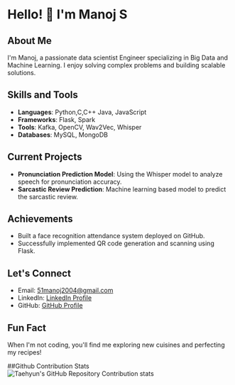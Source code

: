 # Hello! 👋 I'm Manoj S

## About Me
I'm Manoj, a passionate data scientist Engineer specializing in Big Data and Machine Learning. I enjoy solving complex problems and building scalable solutions.

## Skills and Tools
- **Languages**: Python,C,C++ Java, JavaScript
- **Frameworks**: Flask, Spark
- **Tools**: Kafka, OpenCV, Wav2Vec, Whisper
- **Databases**: MySQL, MongoDB

## Current Projects
- **Pronunciation Prediction Model**: Using the Whisper model to analyze speech for pronunciation accuracy.
- **Sarcastic Review Prediction**: Machine learning based model to predict the sarcastic review.

## Achievements
- Built a face recognition attendance system deployed on GitHub.
- Successfully implemented QR code generation and scanning using Flask.

## Let's Connect
- Email: 51manoj2004@gmail.com
- LinkedIn: [LinkedIn Profile](https://www.linkedin.com/in/manoj-s-4b8605280/)
- GitHub: [GitHub Profile](https://github.com/Jonam-2004)

## Fun Fact
When I'm not coding, you'll find me exploring new cuisines and perfecting my recipes!

##Github Contribution Stats
![Taehyun's GitHub Repository Contribution stats](https://github-contributor-stats.vercel.app/api?username=Jonam-2004)
<!--
**Jonam-2004/Jonam-2004** is a ✨ _special_ ✨ repository because its `README.md` (this file) appears on your GitHub profile.

Here are some ideas to get you started:

- 🔭 I’m currently working on ...
- 🌱 I’m currently learning ...
- 👯 I’m looking to collaborate on ...
- 🤔 I’m looking for help with ...
- 💬 Ask me about ...
- 📫 How to reach me: ...
- 😄 Pronouns: ...
- ⚡ Fun fact: ...
-->
